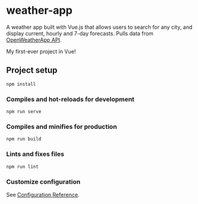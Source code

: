 # weather-app

A weather app built with Vue.js that allows users to search for any city, and display current, hourly and 7-day forecasts. Pulls data from [OpenWeatherApp API](https://openweathermap.org/).

My first-ever project in Vue!

## Project setup
```
npm install
```
### Compiles and hot-reloads for development
```
npm run serve
```
### Compiles and minifies for production
```
npm run build
```
### Lints and fixes files
```
npm run lint
```
### Customize configuration
See [Configuration Reference](https://cli.vuejs.org/config/).
